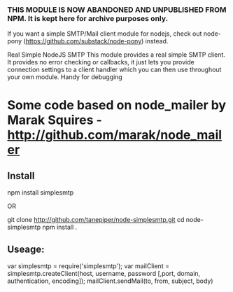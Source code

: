 ### THIS MODULE IS NOW ABANDONED AND UNPUBLISHED FROM NPM. It is kept here for archive purposes only.

If you want a simple SMTP/Mail client module for nodejs, check out node-pony (https://github.com/substack/node-pony) instead.


Real Simple NodeJS SMTP
This module provides a real simple SMTP client.  It provides no error checking or
callbacks, it just lets you provide connection settings to a client handler which you
can then use throughout your own module.
Handy for debugging

Some code based on node_mailer by Marak Squires - http://github.com/marak/node_mailer
=====================================================================================

Install
-------

npm install simplesmtp

OR

git clone http://github.com/tanepiper/node-simplesmtp.git
cd node-simplesmtp
npm install .

Useage:
-------

  var simplesmtp = require('simplesmtp');
  var mailClient = simplesmtp.createClient(host, username, password [,port, domain, authentication, encoding]);
  mailClient.sendMail(to, from, subject, body)

